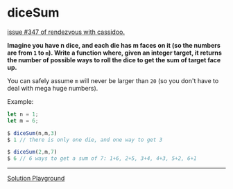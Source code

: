 # diceSum

[issue #347 of rendezvous with cassidoo.](https://buttondown.email/cassidoo/archive/the-privilege-of-a-lifetime-is-to-become-who-you/)

**Imagine you have n dice, and each die has m faces on it (so the numbers are from `1` to `m`). Write a function where, given an integer target, it returns the number of possible ways to roll the dice to get the sum of target face up.**

You can safely assume `m` will never be larger than `20` (so you don't have to deal with mega huge numbers).

Example:

```ts
let n = 1;
let m = 6;

$ diceSum(n,m,3)
$ 1 // there is only one die, and one way to get 3

$ diceSum(2,m,7)
$ 6 // 6 ways to get a sum of 7: 1+6, 2+5, 3+4, 4+3, 5+2, 6+1
```

---

[Solution Playground](https://tsplay.dev/Wvo7rw)
